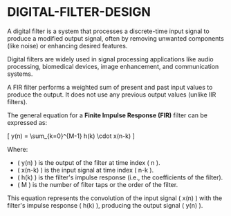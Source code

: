 # DIGITAL-FILTER-DESIGN

A digital filter is a system that processes a discrete-time input signal to produce a modified output signal, often by removing unwanted components (like noise) or enhancing desired features.

Digital filters are widely used in signal processing applications like audio processing, biomedical devices, image enhancement, and communication systems.

A FIR filter performs a weighted sum of present and past input values to produce the output. It does not use any previous output values (unlike IIR filters).

The general equation for a **Finite Impulse Response (FIR)** filter can be expressed as:

\[
y(n) = \sum_{k=0}^{M-1} h(k) \cdot x(n-k)
\]

Where:
- \( y(n) \) is the output of the filter at time index \( n \).
- \( x(n-k) \) is the input signal at time index \( n-k \).
- \( h(k) \) is the filter's impulse response (i.e., the coefficients of the filter).
- \( M \) is the number of filter taps or the order of the filter.

This equation represents the convolution of the input signal \( x(n) \) with the filter's impulse response \( h(k) \), producing the output signal \( y(n) \).
